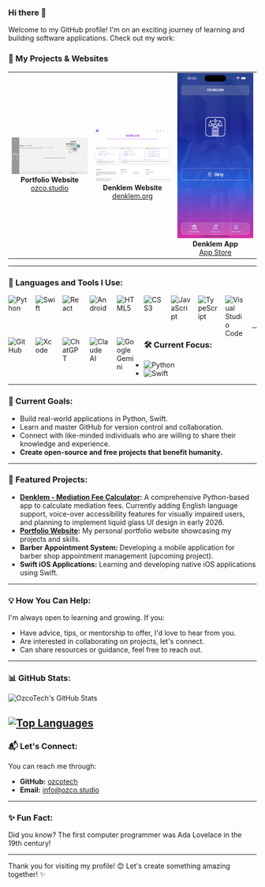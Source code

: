 ### Hi there 👋

Welcome to my GitHub profile! I'm on an exciting journey of learning and building software applications. Check out my work:

### 🚀 My Projects & Websites

<div align="center">
  <table>
    <tr>
      <td align="center" width="33%">
        <a href="https://ozco.studio" target="_blank">
          <img src="portfolio-screen.png" alt="Portfolio Website" width="250"/>
        </a>
        <br/>
        <strong>Portfolio Website</strong>
        <br/>
        <a href="https://ozco.studio">ozco.studio</a>
      </td>
      <td align="center" width="33%">
        <a href="https://denklem.org/en" target="_blank">
          <img src="denklem-web-screen.png" alt="Denklem Website" width="250"/>
        </a>
        <br/>
        <strong>Denklem Website</strong>
        <br/>
        <a href="https://denklem.org/en">denklem.org</a>
      </td>
      <td align="center" width="33%">
        <a href="https://apps.apple.com/tr/app/denklem/id6746580824" target="_blank">
          <img src="denklem-app-screen.png" alt="Denklem App" width="250"/>
        </a>
        <br/>
        <strong>Denklem App</strong>
        <br/>
        <a href="https://apps.apple.com/tr/app/denklem/id6746580824">App Store</a>
      </td>
    </tr>
  </table>
</div>

---

### 🌟 Languages and Tools I Use:

<img align="left" alt="Python" width="40px" src="https://cdn.jsdelivr.net/gh/devicons/devicon/icons/python/python-original.svg" style="padding-right:15px;"/>
<img align="left" alt="Swift" width="40px" src="https://cdn.jsdelivr.net/gh/devicons/devicon/icons/swift/swift-original.svg" style="padding-right:15px;"/>
<img align="left" alt="React" width="40px" src="https://cdn.jsdelivr.net/gh/devicons/devicon/icons/react/react-original.svg" style="padding-right:15px;"/>
<img align="left" alt="Android" width="40px" src="https://cdn.jsdelivr.net/gh/devicons/devicon/icons/android/android-original.svg" style="padding-right:15px;"/>
<img align="left" alt="HTML5" width="40px" src="https://cdn.jsdelivr.net/gh/devicons/devicon/icons/html5/html5-original.svg" style="padding-right:15px;"/>
<img align="left" alt="CSS3" width="40px" src="https://cdn.jsdelivr.net/gh/devicons/devicon/icons/css3/css3-original.svg" style="padding-right:15px;"/>
<img align="left" alt="JavaScript" width="40px" src="https://cdn.jsdelivr.net/gh/devicons/devicon/icons/javascript/javascript-original.svg" style="padding-right:15px;"/>
<img align="left" alt="TypeScript" width="40px" src="https://cdn.jsdelivr.net/gh/devicons/devicon/icons/typescript/typescript-original.svg" style="padding-right:15px;"/>
<img align="left" alt="Visual Studio Code" width="40px" src="https://cdn.jsdelivr.net/gh/devicons/devicon/icons/vscode/vscode-original.svg" style="padding-right:15px;"/>
<img align="left" alt="GitHub" width="40px" src="https://cdn.jsdelivr.net/gh/devicons/devicon/icons/github/github-original.svg" style="padding-right:15px;"/>
<img align="left" alt="Xcode" width="40px" src="https://cdn.jsdelivr.net/gh/devicons/devicon/icons/xcode/xcode-original.svg" style="padding-right:15px;"/>
<img align="left" alt="ChatGPT" width="40px" src="https://upload.wikimedia.org/wikipedia/commons/0/04/ChatGPT_logo.svg" style="padding-right:15px;"/>
<img align="left" alt="Claude AI" width="40px" src="https://claude.ai/images/claude_app_icon.png" style="padding-right:15px;"/>
<img align="left" alt="Google Gemini" width="40px" src="https://www.gstatic.com/lamda/images/gemini_sparkle_v002_d4735304ff6292a690345.svg" style="padding-right:15px;"/>

<br />
<br />
<br />

---

### 🛠️ Current Focus:

- ![Python](https://img.shields.io/badge/Python-Intermediate-blue)
- ![Swift](https://img.shields.io/badge/Swift-Learning-orange)
---

### 🚀 Current Goals:
- Build real-world applications in Python, Swift.
- Learn and master GitHub for version control and collaboration.
- Connect with like-minded individuals who are willing to share their knowledge and experience.
- **Create open-source and free projects that benefit humanity.**

---
### 🌟 Featured Projects:
- **[Denklem - Mediation Fee Calculator](https://github.com/ozcotech/DENKLEM):** A comprehensive Python-based app to calculate mediation fees. Currently adding English language support, voice-over accessibility features for visually impaired users, and planning to implement liquid glass UI design in early 2026.
- **[Portfolio Website](https://github.com/ozcotech/ozco.studio):** My personal portfolio website showcasing my projects and skills.
- **Barber Appointment System:** Developing a mobile application for barber shop appointment management (upcoming project).
- **Swift iOS Applications:** Learning and developing native iOS applications using Swift.
---

### 💡 How You Can Help:
I'm always open to learning and growing. If you:
- Have advice, tips, or mentorship to offer, I'd love to hear from you.
- Are interested in collaborating on projects, let's connect.
- Can share resources or guidance, feel free to reach out.

---
### 📊 GitHub Stats:

![OzcoTech's GitHub Stats](https://github-readme-stats.vercel.app/api?username=ozcotech&show_icons=true&theme=radical)

[![Top Languages](https://github-readme-stats.vercel.app/api/top-langs/?username=ozcotech&layout=compact&theme=radical)](https://github.com/anuraghazra/github-readme-stats)
---

### 📬 Let's Connect:
You can reach me through:
- **GitHub:** [ozcotech](https://github.com/ozcotech)
- **Email:** info@ozco.studio

---

### ✨ Fun Fact:
Did you know? The first computer programmer was Ada Lovelace in the 19th century!

---

Thank you for visiting my profile! 😊 Let's create something amazing together! ✨
